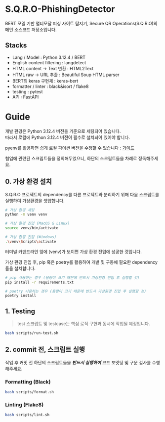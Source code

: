 # S.Q.R.O-PhishingDetector

BERT 모델 기반 멀티모달 피싱 사이트 탐지기, Secure QR Operations(S.Q.R.O)의 메인 소스코드 저장소입니다.

## Stacks

- Lang / Model : Python 3.12.4 / BERT
- English content filtering : langdetect
- HTML content -> Text 변환 : HTML2Text
- HTML raw -> URL 추출 : Beautiful Soup HTML parser
- BERT의 keras 구현체 : keras-bert
- formatter / linter : black&isort / flake8
- testing : pytest
- API : FastAPI

# Guide

개발 환경은 Python 3.12.4 버전을 기준으로 세팅되어 있습니다.   
따라서 로컬에 Python 3.12.4 버전이 필수로 설치되어 있어야 합니다.

pyenv를 활용하면 쉽게 로컬 파이썬 버전을 수정할 수 있습니다 : [가이드](https://blog.flynnpark.dev/7)

협업에 관련된 스크립트들을 정의해두었으니, 하단의 스크립트들을 차례로 정독해주세요.

## 0. 가상 환경 설치

S.Q.R.O 프로젝트의 dependency를 다른 프로젝트와 분리하기 위해 다음 스크립트를 실행하여 가상환경을 셋업합니다.

```bash
# 가상 환경 세팅
python -m venv venv

# 가상 환경 진입 (MacOS & Linux)
source venv/bin/activate

# 가상 환경 진입 (Windows)
.\venv\Scripts\activate
```

터미널 커맨드라인 앞에 (venv)가 보이면 가상 환경 진입에 성공한 것입니다.

가상 환경 진입 후, pip 혹은 poetry를 활용하여 개발 및 구동에 필요한 dependency 들을 설치합니다.

```bash
# pip 사용하는 경우 (용량이 크기 때문에 반드시 가상환경 진입 후 실행할 것)
pip install -r requirements.txt

# poetry 사용하는 경우 (용량이 크기 때문에 반드시 가상환경 진입 후 실행할 것)
poetry install
```

## 1. Testing

> test 스크립트 및 testcase는 핵심 로직 구현과 동시에 작업될 예정입니다.

```bash
bash scripts/run-test.sh
```

## 2. commit 전, 스크립트 실행

작업 후 커밋 전 하단의 스크립트들을 **_반드시 실행하여_** 코드 포멧팅 및 구문 검사를 수행해주세요.

### Formatting (Black)

```bash
bash scripts/format.sh
```

### Linting (Flake8)

```bash
bash scripts/lint.sh
```
